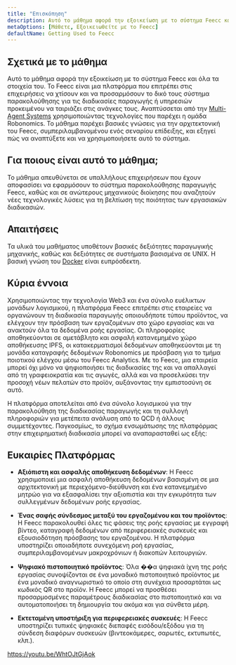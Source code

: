 ```yaml
---
title: "Επισκόπηση"
description: Αυτό το μάθημα αφορά την εξοικείωση με το σύστημα Feecc και όλα τα στοιχεία του.
metaOptions: [Μάθετε, Εξοικειωθείτε με το Feecc]
defaultName: Getting Used to Feecc
---
```


## Σχετικά με το μάθημα

Αυτό το μάθημα αφορά την εξοικείωση με το σύστημα Feecc και όλα τα στοιχεία του. Το Feecc είναι μια πλατφόρμα που επιτρέπει στις επιχειρήσεις να χτίσουν και να προσαρμόσουν το δικό τους σύστημα παρακολούθησης για τις διαδικασίες παραγωγής ή υπηρεσιών προκειμένου να ταιριάζει στις ανάγκες τους. Αναπτύσσεται από την [Multi-Agent Systems](http://multi-agent.io/) χρησιμοποιώντας τεχνολογίες που παρέχει η ομάδα Robonomics. Το μάθημα παρέχει βασικές γνώσεις για την αρχιτεκτονική του Feecc, συμπεριλαμβανομένου ενός σεναρίου επίδειξης, και εξηγεί πώς να αναπτύξετε και να χρησιμοποιήσετε αυτό το σύστημα. 

## Για ποιους είναι αυτό το μάθημα;

Το μάθημα απευθύνεται σε υπαλλήλους επιχειρήσεων που έχουν αποφασίσει να εφαρμόσουν το σύστημα παρακολούθησης παραγωγής Feecc, καθώς και σε ανώτερους μηχανικούς διοίκησης που αναζητούν νέες τεχνολογικές λύσεις για τη βελτίωση της ποιότητας των εργασιακών διαδικασιών.

## Απαιτήσεις

Τα υλικά του μαθήματος υποθέτουν βασικές δεξιότητες παραγωγικής μηχανικής, καθώς και δεξιότητες σε συστήματα βασισμένα σε UNIX. Η βασική γνώση του [Docker](https://www.docker.com/) είναι ευπρόσδεκτη.

## Κύρια έννοια

Χρησιμοποιώντας την τεχνολογία Web3 και ένα σύνολο ευέλικτων μονάδων λογισμικού, η πλατφόρμα Feecc επιτρέπει στις εταιρείες να οργανώνουν τη διαδικασία παραγωγής οποιουδήποτε τύπου προϊόντος, να ελέγχουν την πρόσβαση των εργαζομένων στο χώρο εργασίας και να ανακτούν όλα τα δεδομένα ροής εργασίας. Οι πληροφορίες αποθηκεύονται σε αμετάβλητο και ασφαλή κατανεμημένο χώρο αποθήκευσης IPFS, οι κατακερματισμοί δεδομένων αποθηκεύονται με τη μονάδα καταγραφής δεδομένων Robonomics με πρόσβαση για το τμήμα ποιοτικού ελέγχου μέσω του Feecc Analytics. Με το Feecc, μια εταιρεία μπορεί όχι μόνο να ψηφιοποιήσει τις διαδικασίες της και να απαλλαγεί από τη γραφειοκρατία και τις αγωγές, αλλά και να προσελκύσει την προσοχή νέων πελατών στο προϊόν, αυξάνοντας την εμπιστοσύνη σε αυτό.

Η πλατφόρμα αποτελείται από ένα σύνολο λογισμικού για την παρακολούθηση της διαδικασίας παραγωγής και τη συλλογή πληροφοριών για μετέπειτα ανάλυση από το QCD ή άλλους συμμετέχοντες. Παγκοσμίως, το σχήμα ενσωμάτωσης της πλατφόρμας στην επιχειρηματική διαδικασία μπορεί να αναπαρασταθεί ως εξής:

<LessonImages src="feecc-course/feecc-scheme.jpg" alt="A scheme of Feecc integration into the business process"/>

## Ευκαιρίες Πλατφόρμας

- **Αξιόπιστη και ασφαλής αποθήκευση δεδομένων**: Η Feecc χρησιμοποιεί μια ασφαλή αποθήκευση δεδομένων βασισμένη σε μια αρχιτεκτονική με περιεχόμενο-διεύθυνση και ένα κατανεμημένο μητρώο για να εξασφαλίσει την αξιοπιστία και την εγκυρότητα των συλλεγμένων δεδομένων ροής εργασίας.

- **Ένας σαφής σύνδεσμος μεταξύ του εργαζομένου και του προϊόντος**: Η Feecc παρακολουθεί όλες τις φάσεις της ροής εργασίας με εγγραφή βίντεο, καταγραφή δεδομένων από περιφερειακές συσκευές και εξουσιοδότηση πρόσβασης του εργαζομένου. Η πλατφόρμα υποστηρίζει οποιαδήποτε συνεχόμενη ροή εργασίας, συμπεριλαμβανομένων μακροχρόνιων ή διακοπών λειτουργιών.

- **Ψηφιακό πιστοποιητικό προϊόντος**: Όλα ��α ψηφιακά ίχνη της ροής εργασίας συνοψίζονται σε ένα μοναδικό πιστοποιητικό προϊόντος με ένα μοναδικό αναγνωριστικό το οποίο στη συνέχεια προσαρτάται ως κωδικός QR στο προϊόν. Η Feecc μπορεί να προσθέσει προσαρμοσμένες παραμέτρους διαδικασίας στο πιστοποιητικό και να αυτοματοποιήσει τη δημιουργία του ακόμα και για σύνθετα μέρη.

- **Εκτεταμένη υποστήριξη για περιφερειακές συσκευές**: Η Feecc υποστηρίζει τυπικές ψηφιακές διεπαφές εισόδου/εξόδου για τη σύνδεση διαφόρων συσκευών (βιντεοκάμερες, σαρωτές, εκτυπωτές, κλπ.).

https://youtu.be/WhtOJtGjAok